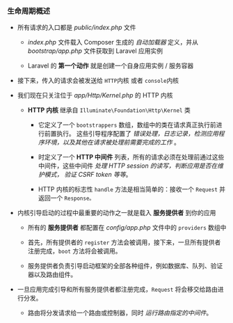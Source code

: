 ### 生命周期概述
* 所有请求的入口都是 *public/index.php* 文件
    * *index.php* 文件载入 Composer 生成的 *自动加载器* 定义，并从 *bootstrap/app.php* 文件获取到 Laravel 应用实例

    * Laravel 的 **第一个动作** 就是创建一个自身应用实例 / 服务容器

* 接下来，传入的请求会被发送给 `HTTP`内核 或者 `console`内核

* 我们现在只关注位于 *app/Http/Kernel.php* 的 HTTP 内核
    * **HTTP 内核** 继承自 `Illuminate\Foundation\Http\Kernel` 类
        * 它定义了一个 `bootstrappers` 数组，数组中的类在请求真正执行前进行前置执行。 这些引导程序配置了 *错误处理，日志记录，检测应用程序环境，以及其他在请求被处理前需要完成的工作* 。

        * 时定义了一个 **HTTP 中间件** 列表，所有的请求必须在处理前通过这些中间件，这些中间件 *处理 HTTP session 的读写，判断应用是否在维护模式， 验证 CSRF token 等等*。

        * HTTP 内核的标志性 `handle` 方法是相当简单的：接收一个 `Request` 并返回一个 `Response。`

* 内核引导启动的过程中最重要的动作之一就是载入 **服务提供者** 到你的应用
    * 所有的 **服务提供者** 都配置在 *config/app.php* 文件中的 `providers` 数组中

    * 首先，所有提供者的 `register` 方法会被调用，接下来，一旦所有提供者注册完成，`boot` 方法将会被调用。

    * 服务提供者负责引导启动框架的全部各种组件，例如数据库、队列、验证器以及路由组件。

* 一旦应用完成引导和所有服务提供者都注册完成，`Request` 将会移交给路由进行分发。
    * 路由将分发请求给一个路由或控制器，同时 *运行路由指定的中间件*。
